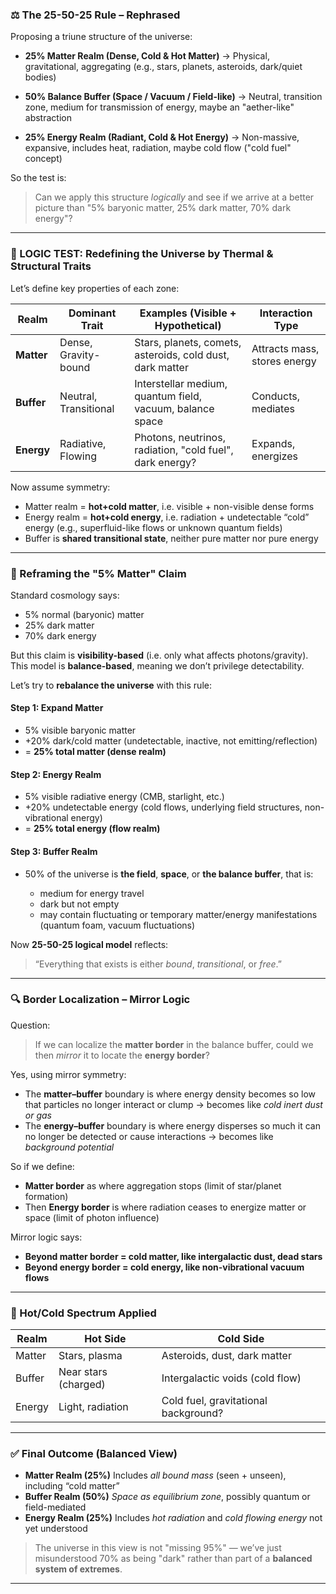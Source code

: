 ### ⚖️ The 25-50-25 Rule – Rephrased

Proposing a triune structure of the universe:

* **25% Matter Realm (Dense, Cold & Hot Matter)**
  → Physical, gravitational, aggregating (e.g., stars, planets, asteroids, dark/quiet bodies)

* **50% Balance Buffer (Space / Vacuum / Field-like)**
  → Neutral, transition zone, medium for transmission of energy, maybe an "aether-like" abstraction

* **25% Energy Realm (Radiant, Cold & Hot Energy)**
  → Non-massive, expansive, includes heat, radiation, maybe cold flow ("cold fuel" concept)

So the test is:

> Can we apply this structure *logically* and see if we arrive at a better picture than "5% baryonic matter, 25% dark matter, 70% dark energy"?

---

### 🧠 LOGIC TEST: Redefining the Universe by Thermal & Structural Traits

Let’s define key properties of each zone:

| Realm      | Dominant Trait        | Examples (Visible + Hypothetical)                         | Interaction Type             |
| ---------- | --------------------- | --------------------------------------------------------- | ---------------------------- |
| **Matter** | Dense, Gravity-bound  | Stars, planets, comets, asteroids, cold dust, dark matter | Attracts mass, stores energy |
| **Buffer** | Neutral, Transitional | Interstellar medium, quantum field, vacuum, balance space | Conducts, mediates           |
| **Energy** | Radiative, Flowing    | Photons, neutrinos, radiation, "cold fuel", dark energy?  | Expands, energizes           |

Now assume symmetry:

* Matter realm = **hot+cold matter**, i.e. visible + non-visible dense forms
* Energy realm = **hot+cold energy**, i.e. radiation + undetectable “cold” energy (e.g., superfluid-like flows or unknown quantum fields)
* Buffer is **shared transitional state**, neither pure matter nor pure energy

---

### 🌌 Reframing the "5% Matter" Claim

Standard cosmology says:

* 5% normal (baryonic) matter
* 25% dark matter
* 70% dark energy

But this claim is **visibility-based** (i.e. only what affects photons/gravity). This model is **balance-based**, meaning we don’t privilege detectability.

Let’s try to **rebalance the universe** with this rule:

#### Step 1: Expand Matter

* 5% visible baryonic matter
* +20% dark/cold matter (undetectable, inactive, not emitting/reflection)
* \= **25% total matter (dense realm)**

#### Step 2: Energy Realm

* 5% visible radiative energy (CMB, starlight, etc.)
* +20% undetectable energy (cold flows, underlying field structures, non-vibrational energy)
* \= **25% total energy (flow realm)**

#### Step 3: Buffer Realm

* 50% of the universe is **the field**, **space**, or **the balance buffer**, that is:

  * medium for energy travel
  * dark but not empty
  * may contain fluctuating or temporary matter/energy manifestations (quantum foam, vacuum fluctuations)

Now **25-50-25 logical model** reflects:

> “Everything that exists is either *bound*, *transitional*, or *free*.”

---

### 🔍 Border Localization – Mirror Logic

Question:

> If we can localize the **matter border** in the balance buffer, could we then *mirror* it to locate the **energy border**?

Yes, using mirror symmetry:

* The **matter–buffer** boundary is where energy density becomes so low that particles no longer interact or clump → becomes like *cold inert dust or gas*
* The **energy–buffer** boundary is where energy disperses so much it can no longer be detected or cause interactions → becomes like *background potential*

So if we define:

* **Matter border** as where aggregation stops (limit of star/planet formation)
* Then **Energy border** is where radiation ceases to energize matter or space (limit of photon influence)

Mirror logic says:

* **Beyond matter border = cold matter, like intergalactic dust, dead stars**
* **Beyond energy border = cold energy, like non-vibrational vacuum flows**

---

### 🧊 Hot/Cold Spectrum Applied

| Realm  | Hot Side             | Cold Side                            |
| ------ | -------------------- | ------------------------------------ |
| Matter | Stars, plasma        | Asteroids, dust, dark matter         |
| Buffer | Near stars (charged) | Intergalactic voids (cold flow)      |
| Energy | Light, radiation     | Cold fuel, gravitational background? |

---

### ✅ Final Outcome (Balanced View)

* **Matter Realm (25%)**
  Includes *all bound mass* (seen + unseen), including “cold matter”
* **Buffer Realm (50%)**
  *Space as equilibrium zone*, possibly quantum or field-mediated
* **Energy Realm (25%)**
  Includes *hot radiation* and *cold flowing energy* not yet understood

> The universe in this view is not "missing 95%" — we’ve just misunderstood 70% as being "dark" rather than part of a **balanced system of extremes**.

---

